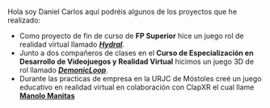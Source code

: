 Hola soy Daniel Carlos aquí podréis algunos de los proyectos que he realizado:
- Como proyecto de fin de curso de **FP Superior** hice un juego rol de realidad virtual llamado [***Hydral***](https://drive.google.com/file/d/1QYsRYVTInY0ei3QgjIYc-ODqcODw-H5k/view?usp=sharing).
- Junto a dos compañeros de clases en el **Curso de Especialización en Desarrollo de Videojuegos y Realidad Virtual** hicimos un juego 3D de rol llamado [***DemonicLoop***](https://www.youtube.com/watch?v=hN7WuuF8fKI).
- Durante las practicas de empresa en la URJC de Móstoles creé un juego educativo en realidad virtual en colaboración con ClapXR el cual llame [**Manolo Manitas**](https://drive.google.com/file/d/1iy5KkdwVPxnDzaYLWGmwqRgMn_6gzhXQ/view?usp=sharing)

<!---
DaniCMV/DaniCMV is a ✨ special ✨ repository because its `README.md` (this file) appears on your GitHub profile.
You can click the Preview link to take a look at your changes.
--->
